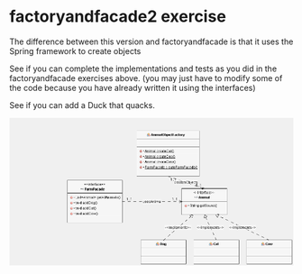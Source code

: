 
# factoryandfacade2 exercise

The difference between this version and factoryandfacade is that it uses the Spring framework to create objects

See if you can complete the implementations and tests as you did in the factoryandfacade exercises above.
(you may just have to modify some of the code because you have already written it using the interfaces)

See if you can add a Duck that quacks.

![alt text](../../factoryandfacade/UMLfactoryandfacade/images/facadediagram.png "Figure facadediagram.png")

